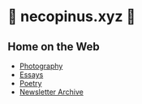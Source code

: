# 🌱 necopinus.xyz 🌱

## Home on the Web

* [Photography](photography.md)
* [Essays](essays.md)
* [Poetry](poetry.md)
* [Newsletter Archive](newsletters.md)

